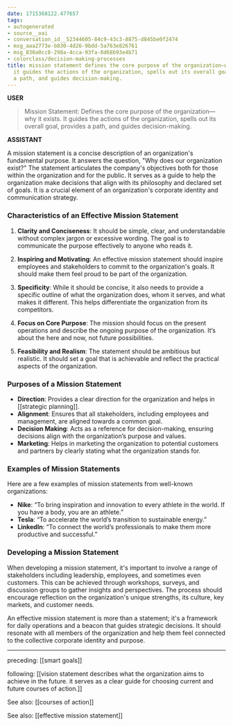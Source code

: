 ```yaml
---
date: 1715368122.477657
tags:
- autogenerated
- source__oai
- conversation_id__52344605-84c9-43c3-8875-d845be0f2474
- msg_aaa2773e-b830-4d26-9bdd-5a763e826761
- msg_830a0cc8-298a-4cca-93fa-8d68b93e4b71
- colorclass/decision-making-processes
title: mission statement defines the core purpose of the organization—why it exists.
  it guides the actions of the organization, spells out its overall goal, provides
  a path, and guides decision-making.
---
```


**USER**

> Mission Statement: Defines the core purpose of the organization—why it exists. It guides the actions of the organization, spells out its overall goal, provides a path, and guides decision-making.


**ASSISTANT**

A mission statement is a concise description of an organization's fundamental purpose. It answers the question, "Why does our organization exist?" The statement articulates the company's objectives both for those within the organization and for the public. It serves as a guide to help the organization make decisions that align with its philosophy and declared set of goals. It is a crucial element of an organization's corporate identity and communication strategy.

### Characteristics of an Effective Mission Statement

1. **Clarity and Conciseness**: It should be simple, clear, and understandable without complex jargon or excessive wording. The goal is to communicate the purpose effectively to anyone who reads it.

2. **Inspiring and Motivating**: An effective mission statement should inspire employees and stakeholders to commit to the organization's goals. It should make them feel proud to be part of the organization.

3. **Specificity**: While it should be concise, it also needs to provide a specific outline of what the organization does, whom it serves, and what makes it different. This helps differentiate the organization from its competitors.

4. **Focus on Core Purpose**: The mission should focus on the present operations and describe the ongoing purpose of the organization. It’s about the here and now, not future possibilities.

5. **Feasibility and Realism**: The statement should be ambitious but realistic. It should set a goal that is achievable and reflect the practical aspects of the organization.

### Purposes of a Mission Statement

- **Direction**: Provides a clear direction for the organization and helps in [[strategic planning]].
- **Alignment**: Ensures that all stakeholders, including employees and management, are aligned towards a common goal.
- **Decision Making**: Acts as a reference for decision-making, ensuring decisions align with the organization’s purpose and values.
- **Marketing**: Helps in marketing the organization to potential customers and partners by clearly stating what the organization stands for.

### Examples of Mission Statements

Here are a few examples of mission statements from well-known organizations:

- **Nike**: “To bring inspiration and innovation to every athlete in the world. If you have a body, you are an athlete.”
- **Tesla**: “To accelerate the world’s transition to sustainable energy.”
- **LinkedIn**: “To connect the world’s professionals to make them more productive and successful.”

### Developing a Mission Statement

When developing a mission statement, it's important to involve a range of stakeholders including leadership, employees, and sometimes even customers. This can be achieved through workshops, surveys, and discussion groups to gather insights and perspectives. The process should encourage reflection on the organization's unique strengths, its culture, key markets, and customer needs.

An effective mission statement is more than a statement; it's a framework for daily operations and a beacon that guides strategic decisions. It should resonate with all members of the organization and help them feel connected to the collective corporate identity and purpose.


---

preceding: [[smart goals]]  


following: [[vision statement describes what the organization aims to achieve in the future. it serves as a clear guide for choosing current and future courses of action.]]

See also: [[courses of action]]


See also: [[effective mission statement]]